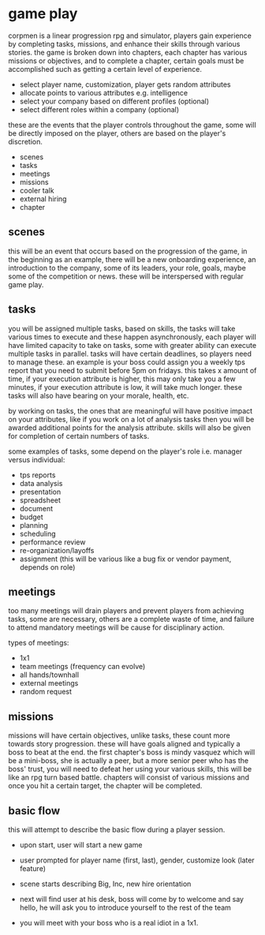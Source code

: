 # game play

corpmen is a linear progression rpg and simulator, players gain experience by completing tasks,
missions, and enhance their skills through various stories.  the game is broken down into
chapters, each chapter has various missions or objectives, and to complete a chapter, certain
goals must be accomplished such as getting a certain level of experience.

* select player name, customization, player gets random attributes
* allocate points to various attributes e.g. intelligence
* select your company based on different profiles (optional)
* select different roles within a company (optional)

these are the events that the player controls throughout the game, some will be directly imposed
on the player, others are based on the player's discretion.

* scenes
* tasks
* meetings
* missions
* cooler talk
* external hiring
* chapter

## scenes

this will be an event that occurs based on the progression of the game, in the beginning as an example,
there will be a new onboarding experience, an introduction to the company, some of its leaders, your role, goals, maybe some of the competition or news.  these will be interspersed with regular game play.

## tasks

you will be assigned multiple tasks, based on skills, the tasks will take various times to execute and
these happen asynchronously, each player will have limited capacity to take on tasks, some with greater
ability can execute multiple tasks in parallel.  tasks will have certain deadlines, so players need to
manage these.  an example is your boss could assign you a weekly tps report that you need to submit before
5pm on fridays.  this takes x amount of time, if your execution attribute is higher, this may only take you 
a few minutes, if your execution attribute is low, it will take much longer.  these tasks will also have
bearing on your morale, health, etc.

by working on tasks, the ones that are meaningful will have positive impact on your attributes, like if
you work on a lot of analysis tasks then you will be awarded additional points for the analysis attribute.
skills will also be given for completion of certain numbers of tasks.

some examples of tasks, some depend on the player's role i.e. manager versus individual:

* tps reports
* data analysis
* presentation
* spreadsheet
* document
* budget
* planning
* scheduling
* performance review
* re-organization/layoffs
* assignment (this will be various like a bug fix or vendor payment, depends on role)

## meetings

too many meetings will drain players and prevent players from achieving tasks, some are
necessary, others are a complete waste of time, and failure to attend mandatory meetings
will be cause for disciplinary action.

types of meetings:

* 1x1
* team meetings (frequency can evolve)
* all hands/townhall
* external meetings
* random request

## missions

missions will have certain objectives, unlike tasks, these count more towards story progression.
these will have goals aligned and typically a boss to beat at the end.  the first chapter's boss
is mindy vasquez which will be a mini-boss, she is actually a peer, but a more senior peer who
has the boss' trust, you will need to defeat her using your various skills, this will be like
an rpg turn based battle.  chapters will consist of various missions and once you hit a certain
target, the chapter will be completed.

## basic flow

this will attempt to describe the basic flow during a player
session.

* upon start, user will start a new game
* user prompted for player name (first, last), gender, customize look (later feature)
* scene starts describing Big, Inc, new hire orientation
* next will find user at his desk, boss will come by to welcome and say hello, he will ask you to introduce yourself to the rest of the team


* you will meet with your boss who is a real idiot in a 1x1.